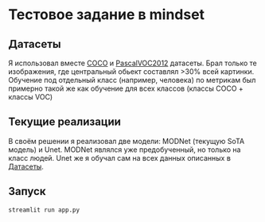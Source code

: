# Тестовое задание в mindset
## Датасеты
Я использовал вместе [COCO](https://cocodataset.org/) и [PascalVOC2012](http://host.robots.ox.ac.uk/pascal/VOC/voc2012/segexamp4les/index.html) датасеты.
Брал только те изображения, где центральный обьект составлял >30% всей картинки. Обучение под отдельный класс (например, человека) по метрикам был примерно такой же как обучение для всех классов (классы COCO + классы VOC)
  
## Текущие реализации
В своём решении я реализовал две модели: MODNet (текущую SoTA модель) и Unet. MODNet являлся уже предобученный, но только на класс людей. Unet же я обучал сам на всех данных описанных в [Датасеты](##Датасеты).

## Запуск
```python
streamlit run app.py
```
